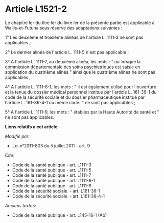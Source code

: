 # Article L1521-2

Le chapitre Ier du titre Ier du livre Ier de la présente partie est applicable à Wallis-et-Futuna sous réserve des
adaptations suivantes : 

1° Les deuxième et troisième alinéas de l'article L. 1111-3 ne sont pas applicables ; 

2° Le dernier alinéa de l'article L. 1111-5 n'est pas applicable ; 

3° A l'article L. 1111-7, au deuxième alinéa, les mots : " ou lorsque la commission départementale des soins psychiatriques
est saisie en application du quatrième alinéa " ainsi que le quatrième alinéa ne sont pas applicables ; 

4° A l'article L. 1111-8-1, les mots : " Il est également utilisé pour l'ouverture et la tenue du dossier médical personnel
institué par l'article L. 161-36-1 du code de la sécurité sociale et du dossier pharmaceutique institué par l'article L.
161-36-4-1 du même code. " ne sont pas applicables ; 

5° A l'article L. 1111-9, les mots : " établies par la Haute Autorité de santé et " ne sont pas applicables.

**Liens relatifs à cet article**

_Modifié par_:

  - Loi n°2011-803 du 5 juillet 2011 - art. 9

_Cite_:

  - Code de la santé publique - art. L1111-3
  - Code de la santé publique - art. L1111-5
  - Code de la santé publique - art. L1111-7
  - Code de la santé publique - art. L1111-8-1
  - Code de la santé publique - art. L1111-9
  - Code de la sécurité sociale. - art. L161-36-1
  - Code de la sécurité sociale. - art. L161-36-4-1

_Anciens textes_:

  - Code de la santé publique - art. L145-16-1 (Ab)
